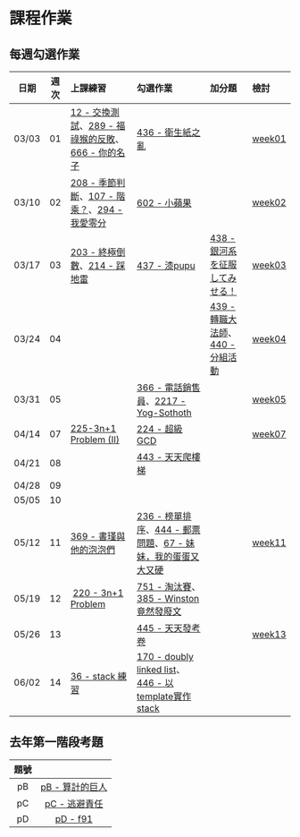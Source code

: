 # 課程作業

## 每週勾選作業

|  日期   |  週次  | 上課練習                                     | 勾選作業               | 加分題                                  | 檢討               |
| :---: | :--: | :--------------------------------------- | :----------------- | :----------------------------------- | :--------------- |
| 03/03 |  01  | [12 - 交換測試][12]、[289 - 福祿猴的反敗][289]、[666 - 你的名子][666] | [436 - 衛生紙之亂][436] |                                      | [week01][week01] |
| 03/10 |  02  | [208 - 季節判斷][208]、[107 - 階乘？][107]、[294 - 我愛零分][294] | [602 - 小蘋果][602]   |                                      | [week02][week02] |
| 03/17 |  03  | [203 - 終極倒數][203]、[214 - 踩地雷][214]       | [437 - 漆pupu][437] | [438 - 銀河系を征服してみせる！][438]            | [week03][week03] |
| 03/24 |  04  |                                          |                    | [439 - 轉職大法師][439]、[440 - 分組活動][440] |[week04][week04]  |
| 03/31 |  05  |                                          | [366 - 電話銷售員][366]、[2217 - Yog-Sothoth][2217] |                                      | [week05][week05] |
| 04/14 |  07  | [225-3n+1 Problem (II)][225] | [224 - 超級GCD][224] |                                                                     | [week07][week07] |
| 04/21 |  08  |                                                         | [443 - 天天爬樓梯][443] |                                         |                    |
| 04/28 | 09 | |  | | |
| 05/05 | 10 | |  | | |
| 05/12 |  11  | [369 - 書瑾與他的泡泡們][369]| [236 - 榜單排序][236]、[444 - 郵票問題][444]、[67 - 妹妹，我的蛋蛋又大又硬][67] |                                  | [week11][week11] |
| 05/19 |  12  |  [220 - 3n+1 Problem][220]      | [751 - 淘汰賽](https://neoj.sprout.tw/problem/751/)、[385 - Winston竟然發廢文][385]| | |
| 05/26 |  13  |                                 | [445 - 天天發考卷][445] | | [week13][week13] |
| 06/02 | 14 | [36 - stack 練習][36] | [170 - doubly linked list][170]、[446 - 以template實作stack][446]| | |
## 去年第一階段考題
| 題號 |  |
| :--: | :--: |
| pB | [pB - 算計的巨人][7124] |
| pC | [pC - 逃避責任][7125] |
| pD | [pD - f91][7126] |

[12]: https://neoj.sprout.tw/problem/12/
[36]: https://neoj.sprout.tw/problem/36/
[67]: https://neoj.sprout.tw/problem/67/
[107]: https://neoj.sprout.tw/problem/107/
[170]: https://neoj.sprout.tw/problem/170/
[203]: https://neoj.sprout.tw/problem/203/
[208]: https://neoj.sprout.tw/problem/208/
[214]: https://neoj.sprout.tw/problem/214/
[220]: https://neoj.sprout.tw/problem/220/
[224]: https://neoj.sprout.tw/problem/224/
[225]: https://neoj.sprout.tw/problem/225/
[236]: https://neoj.sprout.tw/problem/236/
[289]: https://neoj.sprout.tw/problem/289/
[294]: https://neoj.sprout.tw/problem/294/
[366]: https://neoj.sprout.tw/problem/366/
[369]: https://neoj.sprout.tw/problem/369/
[385]: https://neoj.sprout.tw/problem/385/
[436]: https://neoj.sprout.tw/problem/436/
[437]: https://neoj.sprout.tw/problem/437/
[438]: https://neoj.sprout.tw/problem/438/
[439]: https://neoj.sprout.tw/problem/439/
[440]: https://neoj.sprout.tw/problem/440/
[443]: https://neoj.sprout.tw/problem/443/
[444]: https://neoj.sprout.tw/problem/444/
[445]: https://neoj.sprout.tw/problem/445/
[446]: https://neoj.sprout.tw/problem/446/
[602]: https://neoj.sprout.tw/problem/602/
[666]: https://neoj.sprout.tw/problem/666/
[2217]: https://neoj.sprout.tw/problem/2217/

[7124]: https://neoj.sprout.tw/problem/7124/
[7125]: https://neoj.sprout.tw/problem/7125/
[7126]: https://neoj.sprout.tw/problem/7126/

[week01]: https://www.csie.ntu.edu.tw/~b04902031/436.html#1
[week02]: https://drive.google.com/open?id=12zW8sLnYmm9gplnc7kx2MK1WZGOm6m3-
[week03]: http://slides.com/wjpei/sprout2018_if_else-6/fullscreen
[week04]: https://drive.google.com/file/d/1CduK4ZFSDRg_yel8UlK8NrpqlpKaEcd3/view?usp=sharing
[week05]: https://drive.google.com/open?id=1nrolLwCEZ6eYGHbyDeQeqB6Ei-pc0aEQ
[week07]: https://drive.google.com/open?id=1MF7VRmHnVTMxL9ubdXJKWWrcp6BPLNxm
[week11]: https://drive.google.com/open?id=14n8Io5zODNwtzoTPGUSjTHStlEbLgtV9
[week13]: https://drive.google.com/open?id=1SREHrcSmGcdg9BuKvwWUUDbXdFYRkuvu
